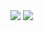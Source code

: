 
<img src="github-readme-3mug26za1-boostioaaron.vercel.app/api?username=BoostioAaron&show_icons=true&theme=dark" />
<img src="https://streak-stats.demolab.com/?user=BoostioAaron&theme=dark&border_radius=5" />


